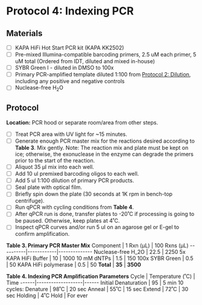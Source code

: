 # Protocol 4: Indexing PCR

## Materials
- [ ] KAPA HiFi Hot Start PCR kit (KAPA KK2502)
- [ ] Pre-mixed Illumina-compatible barcoding primers, 2.5 uM each primer, 5 uM total (Ordered from IDT, diluted and mixed in-house)
- [ ] SYBR Green I - diluted in DMSO to 100x
- [ ] Primary PCR-amplified template diluted 1:100 from [Protocol 2: Dilution](https://github.com/bpetrone/mb-pipeline/blob/master/protocols/2_dilution.md), including any positive and negative controls
- [ ] Nuclease-free H<sub>2</sub>O

## Protocol
**Location:** PCR hood or separate room/area from other steps.
- [ ] Treat PCR area with UV light for ~15 minutes.
- [ ] Generate enough PCR master mix for the reactions desired according to **Table 3**. Mix gently. Note: The reaction mix and plate must be kept on ice; otherwise, the exonuclease in the enzyme can degrade the primers prior to the start of the reaction. 
- [ ] Aliquot 35 µl mix into each well.
- [ ] Add 10 ul premixed barcoding oligos to each well.
- [ ] Add 5 ul 1:100 dilution of primary PCR products.
- [ ] Seal plate with optical film.
- [ ] Briefly spin down the plate (30 seconds at 1K rpm in bench-top centrifuge).  
- [ ] Run qPCR with cycling conditions from **Table 4**.
- [ ] After qPCR run is done, transfer plates to -20˚C if processing is going to be paused.  Otherwise, keep plates at 4˚C.  
- [ ] Inspect qPCR curves and/or run 5 ul on an agarose gel or E-gel to confirm amplification.

**Table 3. Primary PCR Master Mix**
Component	| 1 Rxn (µL) | 100 Rxns (µL) 
----------|------------|--------------
Nuclease-free H_2O	| 22.5 | 2250
5x KAPA HiFi Buffer	| 10	| 1000
10 mM dNTPs	| 1.5 |	150
100x SYBR Green	| 0.5	| 50
KAPA HiFi polymerase	| 0.5	| 50
**Total**	| **35**	| **3500**

**Table 4. Indexing PCR Amplification Parameters**
Cycle |	Temperature (˚C)  | Time
------|-------------------|------
Initial Denaturation   |	95	| 5 min
10 cycles:
Denature | 98˚C | 20 sec
Anneal | 55˚C	| 15 sec
Extend | 72˚C | 30 sec
Holding	| 4˚C	Hold | For ever
